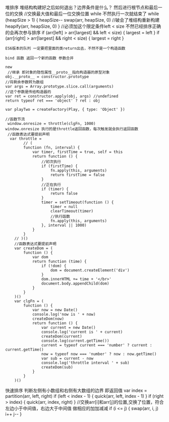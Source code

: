 堆排序 堆结构构建好之后如何退出？边界条件是什么？ 然后进行根节点和最后一位的交换
 //交换最大值和最后一位交换位置 while 不然执行一次就结束了
        while (heapSize > 1) {
            heapSize--
            swap(arr, heapSize, 0)
            //破会了堆结构重新构建
            heapify(arr, heapSize, 0)
        }
         //必须加这个限定条件left < size 不然已经排序正确的会再次参与排序
    if (arr[left] > arr[largest] && left < size) {
        largest = left
    }
    if (arr[right] > arr[largest] && right < size) {
        largest = right
    }

    ES6版本的队列 一定要把里面的类return出去，不然不是一个构造函数

    bind 函数 返回一个新的函数 参数合并

    new 
     //继承 即对象的隐性属性__proto__指向构造器的原型对象
    obj.__proto__ = constructor.prototype
    //将剩余参数转为数组
    var args = Array.prototype.slice.call(arguments)
    //这个参数是传给构造器的
    var ret = constructor.apply(obj, args) //undefined
    return typeof ret === 'object' ? ret : obj

    var playTwo = createFactory(Play, { type: 'Object' })

    //函数节流
     window.onresize = throttle(clgFn, 1000)
    window.onresize 执行的是throttle返回函数，每次触发就会执行返回函数
     //函数表达式要提前声明
      var throttle =
            // (
            function (fn, interval) {
                var timer, firstTime = true, self = this
                return function () {
                    //初次执行
                    if (firstTime) {
                        fn.apply(this, arguments)
                        return firstTime = false
                    }
                    //正在执行
                    if (timer) {
                        return false
                    }
                    timer = setTimeout(function () {
                        timer = null
                        clearTimeout(timer)
                        //执行函数
                        fn.apply(this, arguments)
                    }, interval || 1000)
                }
            }
        // )()
        //函数表达式要提前声明
        var createDom = (
            function () {
                var dom
                return function (time) {
                    if (!dom) {
                        dom = document.createElement('div')
                    }
                    dom.innerHTML += time + '</br>'
                    document.body.appendChild(dom)
                }
            }
        )()
        var clgFn = (
            function () {
                var now = new Date()
                console.log('now is ' + now)
                createDom(now)
                return function () {
                    var current = new Date()
                    console.log('current is ' + current)
                    createDom(current)
                    console.log(current.getTime())
                    current = typeof current === 'number' ? current : current.getTime()
                    now = typeof now === 'number' ? now : now.getTime()
                    var sub = current - now
                    console.log('throttle interval ' + sub)
                    createDom(sub)
                }
            }
        )()
快速排序 判断左侧有小数组和右侧有大数组的边界 即返回值
    var index = partition(arr, left, right)
    if (left < index - 1) {
        quick(arr, left, index - 1)
    }
    if (right > index) {
        quick(arr, index, right)
    }
    //交换arr[i]和arr[j]的位置,交换了位置，符合左边小于中间值，右边大于中间值 做相应的加加减减
        if (i <= j) {
            swap(arr, i, j)
            i++
            j--
        }